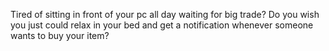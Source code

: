 Tired of sitting in front of your pc all day waiting for big trade?
Do you wish you just could relax in your bed and get a notification 
whenever someone wants to buy your item? 
